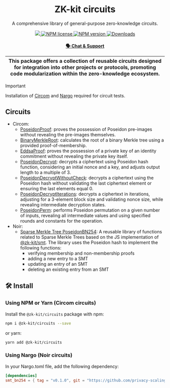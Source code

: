 <p align="center">
    <h1 align="center">
        ZK-kit circuits
    </h1>
    <p align="center">A comprehensive library of general-purpose zero-knowledge circuits.</p>
</p>

<p align="center">
    <a href="https://github.com/privacy-scaling-explorations/zk-kit">
        <img src="https://img.shields.io/badge/project-zk--kit-blue.svg?style=flat-square">
    </a>
    <a href="https://github.com/privacy-scaling-explorations/zk-kit/tree/main/packages/circuits/LICENSE">
        <img alt="NPM license" src="https://img.shields.io/npm/l/%40zk-kit%2Fcircuits?style=flat-square">
    </a>
    <a href="https://www.npmjs.com/package/@zk-kit/circuits">
        <img alt="NPM version" src="https://img.shields.io/npm/v/@zk-kit/circuits?style=flat-square" />
    </a>
    <a href="https://npmjs.org/package/@zk-kit/circuits">
        <img alt="Downloads" src="https://img.shields.io/npm/dm/@zk-kit/circuits.svg?style=flat-square" />
    </a>
</p>

<div align="center">
    <h4>
        <a href="https://appliedzkp.org/discord">
            🗣️ Chat &amp; Support
        </a>
    </h4>
</div>

| This package offers a collection of reusable circuits designed for integration into other projects or protocols, promoting code modularization within the zero-knowledge ecosystem. |
| ----------------------------------------------------------------------------------------------------------------------------------------------------------------------------------- |

> [!IMPORTANT]  
> Installation of [Circom](https://docs.circom.io/getting-started/installation/) and [Nargo](https://noir-lang.org/getting_started/nargo_installation) required for circuit tests.

## Circuits

-   Circom:
    -   [PoseidonProof](./circom/poseidon-proof.circom): proves the possession of Poseidon pre-images without revealing the pre-images themselves.
    -   [BinaryMerkleRoot](./circom/binary-merkle-root.circom): calculates the root of a binary Merkle tree using a provided proof-of-membership.
    -   [EddsaProof](./circom/eddsa-proof.circom): proves the possession of a private key of an identity commitment without revealing the private key itself.
    -   [PoseidonDecrypt](./circom/poseidon-cipher.circom): decrypts a ciphertext using Poseidon hash function, considering an initial nonce and a key, and adjusts output length to a multiple of 3.
    -   [PoseidonDecryptWithoutCheck](./circom/poseidon-cipher.circom): decrypts a ciphertext using the Poseidon hash without validating the last ciphertext element or ensuring the last elements equal 0.
    -   [PoseidonDecryptIterations](./circom/poseidon-cipher.circom): decrypts a ciphertext in iterations, adjusting for a 3-element block size and validating nonce size, while revealing intermediate decryption states.
    -   [PoseidonPerm](./circom/poseidon-cipher.circom): performs Poseidon permutation on a given number of inputs, revealing all intermediate values and using specified rounds and constants for the operation.
-   Noir:
    -   [Sparse Merkle Tree PoseidonBN254](./noir/crates/smt_bn254/src/lib.nr): A reusable library of functions related to Sparse Merkle Trees based on the JS implementation of [@zk-kit/smt](../smt). The library uses the Poseidon hash to implement the following functions:
        -   verifying membership and non-membership proofs
        -   adding a new entry to a SMT
        -   updating an entry of an SMT
        -   deleting an existing entry from an SMT

## 🛠 Install

### Using NPM or Yarn (Circom circuits)

Install the `@zk-kit/circuits` package with npm:

```bash
npm i @zk-kit/circuits --save
```

or yarn:

```bash
yarn add @zk-kit/circuits
```

### Using Nargo (Noir circuits)

In your Nargo.toml file, add the following dependency:

```toml
[dependencies]
smt_bn254 = { tag = "v0.1.0", git = "https://github.com/privacy-scaling-explorations/zk-kit/packages/circuits/noir", directory="crates/smt_bn254" }
```
